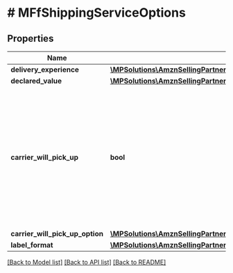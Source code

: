 # # MFfShippingServiceOptions

## Properties

Name | Type | Description | Notes
------------ | ------------- | ------------- | -------------
**delivery_experience** | [**\MPSolutions\AmznSellingPartnerApi\Models\MerchantFulfillment\MFfDeliveryExperienceType**](MFfDeliveryExperienceType.md) |  |
**declared_value** | [**\MPSolutions\AmznSellingPartnerApi\Models\MerchantFulfillment\MFfCurrencyAmount**](MFfCurrencyAmount.md) |  | [optional]
**carrier_will_pick_up** | **bool** | When true, the carrier will pick up the package.  Note: Scheduled carrier pickup is available only using Dynamex (US), DPD (UK), and Royal Mail (UK). |
**carrier_will_pick_up_option** | [**\MPSolutions\AmznSellingPartnerApi\Models\MerchantFulfillment\MFfCarrierWillPickUpOption**](MFfCarrierWillPickUpOption.md) |  | [optional]
**label_format** | [**\MPSolutions\AmznSellingPartnerApi\Models\MerchantFulfillment\MFfLabelFormat**](MFfLabelFormat.md) |  | [optional]

[[Back to Model list]](../../README.md#models) [[Back to API list]](../../README.md#endpoints) [[Back to README]](../../README.md)
